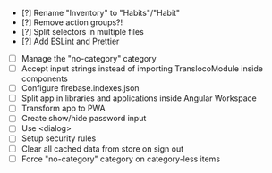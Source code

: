 - [?] Rename "Inventory" to "Habits"/"Habit"
- [?] Remove action groups?!
- [?] Split selectors in multiple files
- [?] Add ESLint and Prettier
- [ ] Manage the "no-category" category
- [ ] Accept input strings instead of importing TranslocoModule inside components
- [ ] Configure firebase.indexes.json
- [ ] Split app in libraries and applications inside Angular Workspace
- [ ] Transform app to PWA
- [ ] Create show/hide password input
- [ ] Use &lt;dialog&gt;
- [ ] Setup security rules
- [ ] Clear all cached data from store on sign out
- [ ] Force "no-category" category on category-less items
